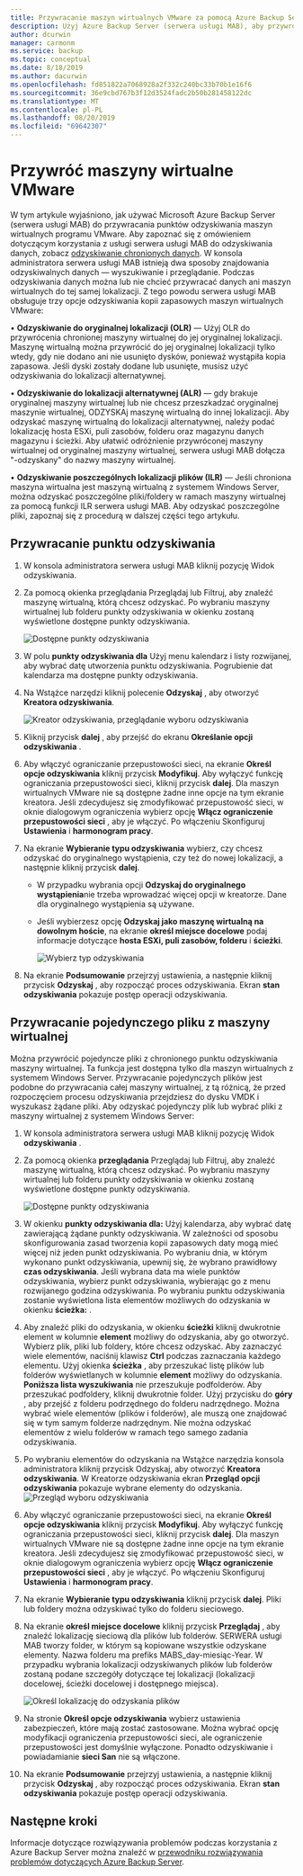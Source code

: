 ```yaml
---
title: Przywracanie maszyn wirtualnych VMware za pomocą Azure Backup Server
description: Użyj Azure Backup Server (serwera usługi MAB), aby przywrócić maszyny wirtualne programu VMware działające na serwerze VMware vCenter/ESXi.
author: dcurwin
manager: carmonm
ms.service: backup
ms.topic: conceptual
ms.date: 8/18/2019
ms.author: dacurwin
ms.openlocfilehash: fd851822a7068928a2f332c240bc33b70b1e16f6
ms.sourcegitcommit: 36e9cbd767b3f12d3524fadc2b50b281458122dc
ms.translationtype: MT
ms.contentlocale: pl-PL
ms.lasthandoff: 08/20/2019
ms.locfileid: "69642307"
---
```

# <a name="restore-vmware-virtual-machines"></a>Przywróć maszyny wirtualne VMware

W tym artykule wyjaśniono, jak używać Microsoft Azure Backup Server (serwera usługi MAB) do przywracania punktów odzyskiwania maszyn wirtualnych programu VMware. Aby zapoznać się z omówieniem dotyczącym korzystania z usługi serwera usługi MAB do odzyskiwania danych, zobacz [odzyskiwanie chronionych danych](https://docs.microsoft.com/azure/backup/backup-azure-alternate-dpm-server). W konsola administratora serwera usługi MAB istnieją dwa sposoby znajdowania odzyskiwalnych danych — wyszukiwanie i przeglądanie. Podczas odzyskiwania danych można lub nie chcieć przywracać danych ani maszyn wirtualnych do tej samej lokalizacji. Z tego powodu serwera usługi MAB obsługuje trzy opcje odzyskiwania kopii zapasowych maszyn wirtualnych VMware:

• **Odzyskiwanie do oryginalnej lokalizacji (OLR)** — Użyj OLR do przywrócenia chronionej maszyny wirtualnej do jej oryginalnej lokalizacji. Maszynę wirtualną można przywrócić do jej oryginalnej lokalizacji tylko wtedy, gdy nie dodano ani nie usunięto dysków, ponieważ wystąpiła kopia zapasowa. Jeśli dyski zostały dodane lub usunięte, musisz użyć odzyskiwania do lokalizacji alternatywnej.

• **Odzyskiwanie do lokalizacji alternatywnej (ALR)** — gdy brakuje oryginalnej maszyny wirtualnej lub nie chcesz przeszkadzać oryginalnej maszynie wirtualnej, ODZYSKAj maszynę wirtualną do innej lokalizacji. Aby odzyskać maszynę wirtualną do lokalizacji alternatywnej, należy podać lokalizację hosta ESXi, puli zasobów, folderu oraz magazynu danych magazynu i ścieżki. Aby ułatwić odróżnienie przywróconej maszyny wirtualnej od oryginalnej maszyny wirtualnej, serwera usługi MAB dołącza "-odzyskany" do nazwy maszyny wirtualnej.

• **Odzyskiwanie poszczególnych lokalizacji plików (ILR)** — Jeśli chroniona maszyna wirtualna jest maszyną wirtualną z systemem Windows Server, można odzyskać poszczególne pliki/foldery w ramach maszyny wirtualnej za pomocą funkcji ILR serwera usługi MAB. Aby odzyskać poszczególne pliki, zapoznaj się z procedurą w dalszej części tego artykułu.


## <a name="restore-a-recovery-point"></a>Przywracanie punktu odzyskiwania

1.  W konsola administratora serwera usługi MAB kliknij pozycję Widok odzyskiwania.

2.  Za pomocą okienka przeglądania Przeglądaj lub Filtruj, aby znaleźć maszynę wirtualną, którą chcesz odzyskać. Po wybraniu maszyny wirtualnej lub folderu punkty odzyskiwania w okienku zostaną wyświetlone dostępne punkty odzyskiwania. 

    ![Dostępne punkty odzyskiwania](./media/restore-azure-backup-server-vmware/recovery-points.png)

3.  W polu **punkty odzyskiwania dla** Użyj menu kalendarz i listy rozwijanej, aby wybrać datę utworzenia punktu odzyskiwania. Pogrubienie dat kalendarza ma dostępne punkty odzyskiwania.

4.  Na Wstążce narzędzi kliknij polecenie **Odzyskaj** , aby otworzyć **Kreatora odzyskiwania**. 

    ![Kreator odzyskiwania, przeglądanie wyboru odzyskiwania](./media/restore-azure-backup-server-vmware/recovery-wizard.png)

5.  Kliknij przycisk **dalej** , aby przejść do ekranu **Określanie opcji odzyskiwania** .

6.  Aby włączyć ograniczanie przepustowości sieci, na ekranie **Określ opcje odzyskiwania** kliknij przycisk **Modyfikuj**. Aby wyłączyć funkcję ograniczania przepustowości sieci, kliknij przycisk **dalej**. Dla maszyn wirtualnych VMware nie są dostępne żadne inne opcje na tym ekranie kreatora. Jeśli zdecydujesz się zmodyfikować przepustowość sieci, w oknie dialogowym ograniczenia wybierz opcję **Włącz ograniczenie przepustowości sieci** , aby je włączyć. Po włączeniu Skonfiguruj **Ustawienia** i **harmonogram pracy**.

7.  Na ekranie **Wybieranie typu odzyskiwania** wybierz, czy chcesz odzyskać do oryginalnego wystąpienia, czy też do nowej lokalizacji, a następnie kliknij przycisk **dalej**.

     * W przypadku wybrania opcji **Odzyskaj do oryginalnego wystąpienia**nie trzeba wprowadzać więcej opcji w kreatorze. Dane dla oryginalnego wystąpienia są używane.

    * Jeśli wybierzesz opcję **Odzyskaj jako maszynę wirtualną na dowolnym hoście**, na ekranie **określ miejsce docelowe** podaj informacje dotyczące **hosta ESXi, puli zasobów, folderu** i **ścieżki**. 

      ![Wybierz typ odzyskiwania](./media/restore-azure-backup-server-vmware/recovery-type.png)

8.    Na ekranie **Podsumowanie** przejrzyj ustawienia, a następnie kliknij przycisk **Odzyskaj** , aby rozpocząć proces odzyskiwania. Ekran **stan odzyskiwania** pokazuje postęp operacji odzyskiwania.

## <a name="restore-an-individual-file-from-a-vm"></a>Przywracanie pojedynczego pliku z maszyny wirtualnej

Można przywrócić pojedyncze pliki z chronionego punktu odzyskiwania maszyny wirtualnej. Ta funkcja jest dostępna tylko dla maszyn wirtualnych z systemem Windows Server. Przywracanie pojedynczych plików jest podobne do przywracania całej maszyny wirtualnej, z tą różnicą, że przed rozpoczęciem procesu odzyskiwania przejdziesz do dysku VMDK i wyszukasz żądane pliki. Aby odzyskać pojedynczy plik lub wybrać pliki z maszyny wirtualnej z systemem Windows Server:

1.  W konsola administratora serwera usługi MAB kliknij pozycję Widok **odzyskiwania** .

2.  Za pomocą okienka **przeglądania** Przeglądaj lub Filtruj, aby znaleźć maszynę wirtualną, którą chcesz odzyskać. Po wybraniu maszyny wirtualnej lub folderu punkty odzyskiwania w okienku zostaną wyświetlone dostępne punkty odzyskiwania.

    ![Dostępne punkty odzyskiwania](./media/restore-azure-backup-server-vmware/recovery-points.png)
 
3.  W okienku **punkty odzyskiwania dla:** Użyj kalendarza, aby wybrać datę zawierającą żądane punkty odzyskiwania. W zależności od sposobu skonfigurowania zasad tworzenia kopii zapasowych daty mogą mieć więcej niż jeden punkt odzyskiwania. Po wybraniu dnia, w którym wykonano punkt odzyskiwania, upewnij się, że wybrano prawidłowy **czas odzyskiwania**. Jeśli wybrana data ma wiele punktów odzyskiwania, wybierz punkt odzyskiwania, wybierając go z menu rozwijanego godzina odzyskiwania. Po wybraniu punktu odzyskiwania zostanie wyświetlona lista elementów możliwych do odzyskania w okienku **ścieżka:** .

4.  Aby znaleźć pliki do odzyskania, w okienku **ścieżki** kliknij dwukrotnie element w kolumnie **element** możliwy do odzyskania, aby go otworzyć. Wybierz plik, pliki lub foldery, które chcesz odzyskać. Aby zaznaczyć wiele elementów, naciśnij klawisz **Ctrl** podczas zaznaczania każdego elementu. Użyj okienka **ścieżka** , aby przeszukać listę plików lub folderów wyświetlanych w kolumnie **element** możliwy do odzyskania. **Poniższa lista wyszukiwania** nie przeszukuje podfolderów. Aby przeszukać podfoldery, kliknij dwukrotnie folder. Użyj przycisku do **góry** , aby przejść z folderu podrzędnego do folderu nadrzędnego. Można wybrać wiele elementów (plików i folderów), ale muszą one znajdować się w tym samym folderze nadrzędnym. Nie można odzyskać elementów z wielu folderów w ramach tego samego zadania odzyskiwania.

5.  Po wybraniu elementów do odzyskania na Wstążce narzędzia konsola administratora kliknij przycisk Odzyskaj, aby otworzyć **Kreatora odzyskiwania**. W Kreatorze odzyskiwania ekran **Przegląd opcji odzyskiwania** pokazuje wybrane elementy do odzyskania. 
    ![Przegląd wyboru odzyskiwania](./media/restore-azure-backup-server-vmware/review-recovery.png)

6.  Aby włączyć ograniczanie przepustowości sieci, na ekranie **Określ opcje odzyskiwania** kliknij przycisk **Modyfikuj**. Aby wyłączyć funkcję ograniczania przepustowości sieci, kliknij przycisk **dalej**. Dla maszyn wirtualnych VMware nie są dostępne żadne inne opcje na tym ekranie kreatora. Jeśli zdecydujesz się zmodyfikować przepustowość sieci, w oknie dialogowym ograniczenia wybierz opcję **Włącz ograniczenie przepustowości sieci** , aby je włączyć. Po włączeniu Skonfiguruj **Ustawienia** i **harmonogram pracy**.
7.  Na ekranie **Wybieranie typu odzyskiwania** kliknij przycisk **dalej**. Pliki lub foldery można odzyskiwać tylko do folderu sieciowego.
8.  Na ekranie **określ miejsce docelowe** kliknij przycisk **Przeglądaj** , aby znaleźć lokalizację sieciową dla plików lub folderów. SERWERA usługi MAB tworzy folder, w którym są kopiowane wszystkie odzyskane elementy. Nazwa folderu ma prefiks MABS_day-miesiąc-Year. W przypadku wybrania lokalizacji odzyskiwanych plików lub folderów zostaną podane szczegóły dotyczące tej lokalizacji (lokalizacji docelowej, ścieżki docelowej i dostępnego miejsca). 

       ![Określ lokalizację do odzyskania plików](./media/restore-azure-backup-server-vmware/specify-destination.png)

9.  Na stronie **Określ opcje odzyskiwania** wybierz ustawienia zabezpieczeń, które mają zostać zastosowane. Można wybrać opcję modyfikacji ograniczenia przepustowości sieci, ale ograniczenie przepustowości jest domyślnie wyłączone. Ponadto odzyskiwanie i powiadamianie **sieci San** nie są włączone.
10. Na ekranie **Podsumowanie** przejrzyj ustawienia, a następnie kliknij przycisk **Odzyskaj** , aby rozpocząć proces odzyskiwania. Ekran **stan odzyskiwania** pokazuje postęp operacji odzyskiwania.


## <a name="next-steps"></a>Następne kroki
Informacje dotyczące rozwiązywania problemów podczas korzystania z Azure Backup Server można znaleźć w [przewodniku rozwiązywania problemów dotyczących Azure Backup Server](./backup-azure-mabs-troubleshoot.md).

